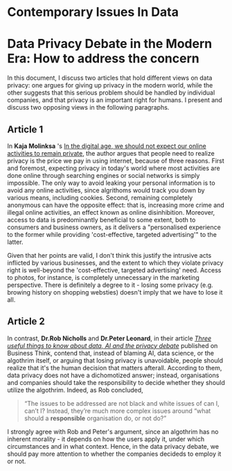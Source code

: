 # Contemporary Issues In Data

# Data Privacy Debate in the Modern Era: How to address the concern
  In this document, I discuss two articles that hold different views on data privacy: one argues for giving up privacy in the modern world, while the other suggests that this serious problem should be handled by individual companies, and that privacy is an important right for humans. I present and discuss two opposing views in the following paragraphs.

## Article 1
  In **Kaja Molinksa** 's [In the digital age, we should not expect our online activities to remain private](https://debatingmatters.com/topic/online_privacy/), the author argues that people need to realize privacy is the price we pay in using internet, because of three reasons. First and foremost, expecting privacy in today's world where most activities are done online through searching engines or social networks is simply impossible. The only way to avoid leaking your personal information is to avoid any online activities, since algrithoms would track you down by various means, including cookies. Second, remaining completely anonymous can have the opposite effect: that is, increasing more crime and illegal online activities, an effect known as online disinhibition. Moreover, access to data is predominantly beneficial to some extent, both to consumers and business owners, as it delivers a "personalised experience to the former while providing 'cost-effective, targeted advertising'" to the latter.

  Given that her points are valid, I don't think this justify the intrusive acts inflicted by various businesses, and the extent to which they violate privacy right is well-beyond the 'cost-effective, targeted advertising' need. Access to photos, for instance, is completely unnecessary in the marketing perspective. There is definitely a degree to it - losing some privacy (e.g. browing history on shopping websties) doesn't imply that we have to lose it all. 

## Article 2
  In contrast, **Dr.Rob Nicholls** and **Dr.Peter Leonard**, in their article [_Three useful things to know about data, AI and the privacy debate_](https://www.businessthink.unsw.edu.au/articles/data-AI-privacy-debate) published on Business Think, contend that, instead of blaming AI, data science, or the algothrim itself, or arguing that losing privacy is unavoidable, people should realize that it's the human decision that matters afterall. According to them, data privacy does not have a dichomotized answer; instead, organisations and companies should take the responsibility to decide whether they should utilize the algothrim. Indeed, as Rob concluded, 
  
>“The issues to be addressed are not black and white issues of can I, can’t I? Instead, they’re much more complex issues around “what should a **responsible** organisation do, or not do?” 

  I strongly agree with Rob and Peter's argument, since an algothrim has no inherent morality - it depends on how the users apply it, under which circumstances and in what context. Hence, in the data privacy debate, we should pay more attention to whether the companies decideds to employ it or not.
```


